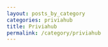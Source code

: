 ```yaml
---
layout: posts_by_category
categories: priviahub
title: Priviahub
permalink: /category/priviahub
---
```

